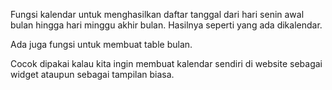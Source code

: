 Fungsi kalendar untuk menghasilkan daftar tanggal dari hari senin awal bulan hingga hari minggu akhir bulan. Hasilnya seperti yang ada dikalendar.

Ada juga fungsi untuk membuat table bulan. 

Cocok dipakai kalau kita ingin membuat kalendar sendiri di website sebagai widget ataupun sebagai tampilan biasa.
